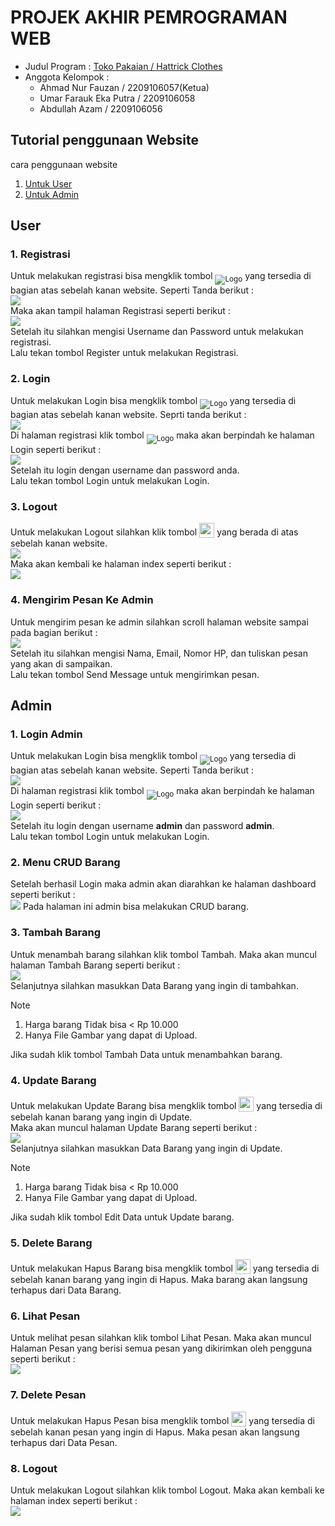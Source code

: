 # PROJEK AKHIR PEMROGRAMAN WEB

- Judul Program : [Toko Pakaian / Hattrick Clothes](http://endugiclothes.duckdns.org/PA%20WEB/)
- Anggota Kelompok :
  - Ahmad Nur Fauzan / 2209106057(Ketua)
  - Umar Farauk Eka Putra / 2209106058
  - Abdullah Azam / 2209106056

## Tutorial penggunaan Website

cara penggunaan website

1. [Untuk User](#user)
2. [Untuk Admin](#admin)

## User

### 1. Registrasi

Untuk melakukan registrasi bisa mengklik tombol <sub>![Logo](https://github.com/ENDUGI1/PA_Pem_Web/blob/main/screenshot/log-in.jpg)</sub> yang tersedia di bagian atas sebelah kanan website. Seperti Tanda berikut : <br>
<img src="screenshot/halaman_index_tanda.jpg"> <br>
Maka akan tampil halaman Registrasi seperti berikut :<br>
<img src="/screenshot/halaman_registrasi.png"><br>
Setelah itu silahkan mengisi Username dan Password untuk melakukan registrasi. <br>
Lalu tekan tombol Register untuk melakukan Registrasi.

### 2. Login

Untuk melakukan Login bisa mengklik tombol <sub>![Logo](https://github.com/ENDUGI1/PA_Pem_Web/blob/main/screenshot/log-in.jpg)</sub> yang tersedia di bagian atas sebelah kanan website. Seprti tanda berikut :<br>
<img src="screenshot/halaman_index_tanda.jpg"> <br>
Di halaman registrasi klik tombol <sub>![Logo](/screenshot/arrow-right-circle.jpg)</sub> maka akan berpindah ke halaman Login seperti berikut :<br>
<img src="screenshot/halaman_login.jpg"> <br>
Setelah itu login dengan username dan password anda.<br>
Lalu tekan tombol Login untuk melakukan Login.

### 3. Logout

Untuk melakukan Logout silahkan klik tombol <sub><img src="screenshot/icon_logout_user.jpg" width="24px" height="24px"></sub> yang berada di atas sebelah kanan website. <br>
<img src="screenshot/halaman_logout.png"> <br>
Maka akan kembali ke halaman index seperti berikut : <br>
<img src="screenshot/halaman_index.jpg"> <br>

### 4. Mengirim Pesan Ke Admin

Untuk mengirim pesan ke admin silahkan scroll halaman website sampai pada bagian berikut :<br>
<img src="screenshot/kirim_pesan.jpg"> <br>
Setelah itu silahkan mengisi Nama, Email, Nomor HP, dan tuliskan pesan yang akan di sampaikan. <br>
Lalu tekan tombol Send Message untuk mengirimkan pesan.

## Admin

### 1. Login Admin

Untuk melakukan Login bisa mengklik tombol <sub>![Logo](https://github.com/ENDUGI1/PA_Pem_Web/blob/main/screenshot/log-in.jpg)</sub> yang tersedia di bagian atas sebelah kanan website. Seperti Tanda berikut : <br>
<img src="screenshot/halaman_index_tanda.jpg"> <br>
Di halaman registrasi klik tombol <sub>![Logo](/screenshot/arrow-right-circle.jpg)</sub> maka akan berpindah ke halaman Login seperti berikut :<br>
<img src="screenshot/halaman_login.jpg"> <br>
Setelah itu login dengan username **admin** dan password **admin**. <br>
Lalu tekan tombol Login untuk melakukan Login.

### 2. Menu CRUD Barang

Setelah berhasil Login maka admin akan diarahkan ke halaman dashboard seperti berikut : <br>
<img src="screenshot/halaman_dashboard_admin.jpg">
Pada halaman ini admin bisa melakukan CRUD barang.

### 3. Tambah Barang

Untuk menambah barang silahkan klik tombol Tambah. Maka akan muncul halaman Tambah Barang seperti berikut : <br>
<img src="screenshot/halaman_tambah_data.jpg"> <br>
Selanjutnya silahkan masukkan Data Barang yang ingin di tambahkan. <br>

> [!NOTE]
>
> 1. Harga barang Tidak bisa < Rp 10.000 <br>
> 2. Hanya File Gambar yang dapat di Upload.

Jika sudah klik tombol Tambah Data untuk menambahkan barang.

### 4. Update Barang

Untuk melakukan Update Barang bisa mengklik tombol <sub><img src="screenshot/edit.jpg" width="24px" height="24px"></sub> yang tersedia di sebelah kanan barang yang ingin di Update. <br>
Maka akan muncul halaman Update Barang seperti berikut : <br>
<img src="screenshot/halaman_ubah_data.jpg"> <br>
Selanjutnya silahkan masukkan Data Barang yang ingin di Update. <br>

> [!NOTE]
>
> 1. Harga barang Tidak bisa < Rp 10.000 <br>
> 2. Hanya File Gambar yang dapat di Upload.

Jika sudah klik tombol Edit Data untuk Update barang.

### 5. Delete Barang

Untuk melakukan Hapus Barang bisa mengklik tombol <sub><img src="screenshot/hapus.jpg" width="24px" height="24px"></sub> yang tersedia di sebelah kanan barang yang ingin di Hapus. Maka barang akan langsung terhapus dari Data Barang.

### 6. Lihat Pesan

Untuk melihat pesan silahkan klik tombol Lihat Pesan. Maka akan muncul Halaman Pesan yang berisi semua pesan yang dikirimkan oleh pengguna seperti berikut :
<br>
<img src="screenshot/halaman_lihat_pesan.jpg"> <br>

### 7. Delete Pesan

Untuk melakukan Hapus Pesan bisa mengklik tombol <sub><img src="screenshot/hapus.jpg" width="24px" height="24px"></sub> yang tersedia di sebelah kanan pesan yang ingin di Hapus. Maka pesan akan langsung terhapus dari Data Pesan.

### 8. Logout

Untuk melakukan Logout silahkan klik tombol Logout. Maka akan kembali ke halaman index seperti berikut : <br>
<img src="screenshot/halaman_index.jpg"><br>
